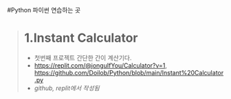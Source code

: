 #Python
파이썬 연습하는 곳

> # **1.Instant Calculator**
> * 첫번째 프로젝트
> 간단한 간이 계산기다.
> * https://replit.com/@jonguIfYou/Calculator?v=1, https://github.com/Doilob/Python/blob/main/Instant%20Calculator.py 
> * *github, replit에서 작성됨*

